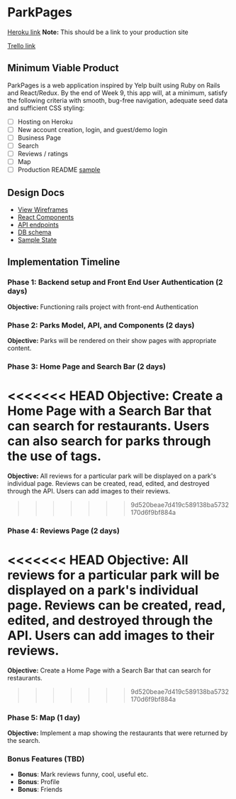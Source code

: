 # ParkPages

[Heroku link][heroku] **Note:** This should be a link to your production site

[Trello link][trello]

[heroku]: https://parkpages.herokuapp.com/
[trello]: https://trello.com/b/j4GnNUrW/parkpages

## Minimum Viable Product

ParkPages is a web application inspired by Yelp built using Ruby on Rails and React/Redux. By the end of Week 9, this app will, at a minimum, satisfy the following criteria with smooth, bug-free navigation, adequate seed data and sufficient CSS styling:

- [ ] Hosting on Heroku
- [ ] New account creation, login, and guest/demo login
- [ ] Business Page
- [ ] Search
- [ ] Reviews / ratings
- [ ] Map
- [ ] Production README [sample](docs/production_readme.md)

## Design Docs
- [View Wireframes](wireframes)
- [React Components](component-hierarchy.md)
- [API endpoints](api-endpoints.md)
- [DB schema](schema.md)
- [Sample State](sample-state.md)

## Implementation Timeline

### Phase 1: Backend setup and Front End User Authentication (2 days)

**Objective:** Functioning rails project with front-end Authentication

### Phase 2: Parks Model, API, and Components (2 days)

**Objective:** Parks will be rendered on their show pages with appropriate content.

### Phase 3: Home Page and Search Bar  (2 days)

<<<<<<< HEAD
**Objective:** Create a Home Page with a Search Bar that can search for restaurants. Users can also search for parks through the use of tags.
=======
**Objective:** All reviews for a particular park will be displayed on a park's individual page. Reviews can be created, read, edited, and destroyed through the API. Users can add images to their reviews.
>>>>>>> 9d520beae7d419c589138ba5732170d6f9bf884a

### Phase 4: Reviews Page (2 days)

<<<<<<< HEAD
**Objective:** All reviews for a particular park will be displayed on a park's
individual page. Reviews can be created, read, edited, and destroyed through the API. Users can add images to their reviews.
=======
**Objective:** Create a Home Page with a Search Bar that can search for restaurants.
>>>>>>> 9d520beae7d419c589138ba5732170d6f9bf884a

### Phase 5: Map (1 day)

**Objective:** Implement a map showing the restaurants that were returned by the search.

### Bonus Features (TBD)
* **Bonus**: Mark reviews funny, cool, useful etc.
* **Bonus**: Profile
* **Bonus**: Friends
